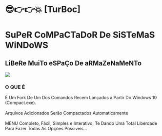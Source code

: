 # 😎👉👉💥 [TurBoc] 
<h1>SuPeR CoMPaCTaDoR De SiSTeMaS WiNDoWS</h1>
<h2>LiBeRe MuiTo eSPaÇo De aRMaZeNaMeNTo</h2>
<img src="https://github.com/ostonprata/TurBoc/blob/main/TurBoc-00.png">
<h3>O QUE É</h3>
É Um Fork De Um Dos Comandos Recem Lançados a Partir Do Windows 10 (Compact.exe).
</br>
</br>
Arquivos Adicionados Serão Compactados Automaticamente
</br>
</br>
MENU Completo, Fácil, Simples e Interativo, Te Dando Uma Total Liberdade Para Fazer Todas As Opções Possíveis...
